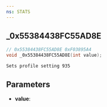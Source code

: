 ```yaml
---
ns: STATS
---
```

## _0x55384438FC55AD8E

```c
// 0x55384438FC55AD8E 0xF03895A4
void _0x55384438FC55AD8E(int value);
```

```
Sets profile setting 935  
```

## Parameters
* **value**: 

